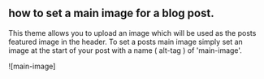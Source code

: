 ## how to set a main image for a blog post.

This theme allows you to upload an image which will be used as the posts featured image in the header. To set a posts main image simply set an image at the start of your post with a name ( alt-tag ) of 'main-image'.

![main-image]
